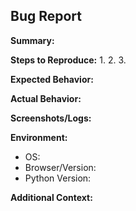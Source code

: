 ## Bug Report

**Summary:**
<!-- A clear and concise description of the bug -->

**Steps to Reproduce:**
1. 
2. 
3. 

**Expected Behavior:**
<!-- What should happen -->

**Actual Behavior:**
<!-- What actually happens -->

**Screenshots/Logs:**
<!-- If applicable -->

**Environment:**
- OS:
- Browser/Version:
- Python Version:

**Additional Context:**
<!-- Add any other details here -->
